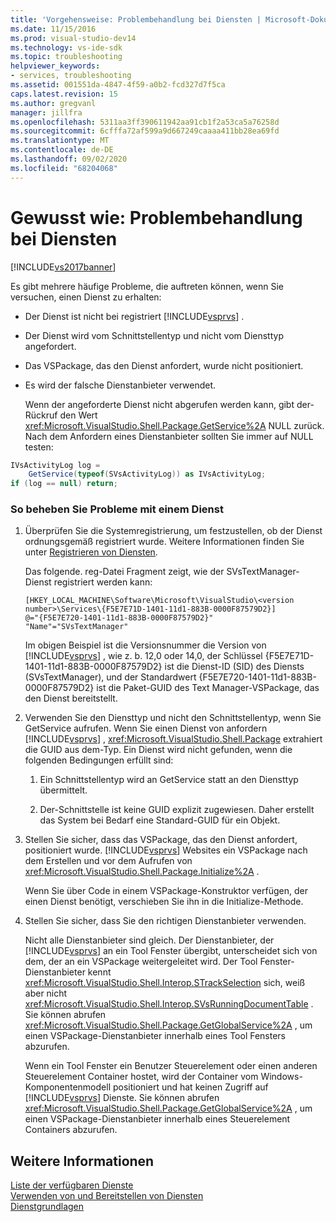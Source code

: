 ```yaml
---
title: 'Vorgehensweise: Problembehandlung bei Diensten | Microsoft-Dokumentation'
ms.date: 11/15/2016
ms.prod: visual-studio-dev14
ms.technology: vs-ide-sdk
ms.topic: troubleshooting
helpviewer_keywords:
- services, troubleshooting
ms.assetid: 001551da-4847-4f59-a0b2-fcd327d7f5ca
caps.latest.revision: 15
ms.author: gregvanl
manager: jillfra
ms.openlocfilehash: 5311aa3ff390611942aa91cb1f2a53ca5a76258d
ms.sourcegitcommit: 6cfffa72af599a9d667249caaaa411bb28ea69fd
ms.translationtype: MT
ms.contentlocale: de-DE
ms.lasthandoff: 09/02/2020
ms.locfileid: "68204068"
---
```

# <a name="how-to-troubleshoot-services"></a>Gewusst wie: Problembehandlung bei Diensten
[!INCLUDE[vs2017banner](../includes/vs2017banner.md)]

Es gibt mehrere häufige Probleme, die auftreten können, wenn Sie versuchen, einen Dienst zu erhalten:  
  
- Der Dienst ist nicht bei registriert [!INCLUDE[vsprvs](../includes/vsprvs-md.md)] .  
  
- Der Dienst wird vom Schnittstellentyp und nicht vom Diensttyp angefordert.  
  
- Das VSPackage, das den Dienst anfordert, wurde nicht positioniert.  
  
- Es wird der falsche Dienstanbieter verwendet.  
  
  Wenn der angeforderte Dienst nicht abgerufen werden kann, gibt der-Rückruf den Wert <xref:Microsoft.VisualStudio.Shell.Package.GetService%2A> NULL zurück. Nach dem Anfordern eines Dienstanbieter sollten Sie immer auf NULL testen:  
  
```csharp  
IVsActivityLog log =   
    GetService(typeof(SVsActivityLog)) as IVsActivityLog;  
if (log == null) return;  
```  
  
### <a name="to-troubleshoot-a-service"></a>So beheben Sie Probleme mit einem Dienst  
  
1. Überprüfen Sie die Systemregistrierung, um festzustellen, ob der Dienst ordnungsgemäß registriert wurde. Weitere Informationen finden Sie unter [Registrieren von Diensten](../misc/registering-services.md).  
  
     Das folgende. reg-Datei Fragment zeigt, wie der SVsTextManager-Dienst registriert werden kann:  
  
    ```  
    [HKEY_LOCAL_MACHINE\Software\Microsoft\VisualStudio\<version number>\Services\{F5E7E71D-1401-11d1-883B-0000F87579D2}]  
    @="{F5E7E720-1401-11d1-883B-0000F87579D2}"  
    "Name"="SVsTextManager"  
    ```  
  
     Im obigen Beispiel ist die Versionsnummer die Version von [!INCLUDE[vsprvs](../includes/vsprvs-md.md)] , wie z. b. 12,0 oder 14,0, der Schlüssel {F5E7E71D-1401-11d1-883B-0000F87579D2} ist die Dienst-ID (SID) des Diensts (SVsTextManager), und der Standardwert {F5E7E720-1401-11d1-883B-0000F87579D2} ist die Paket-GUID des Text Manager-VSPackage, das den Dienst bereitstellt.  
  
2. Verwenden Sie den Diensttyp und nicht den Schnittstellentyp, wenn Sie GetService aufrufen. Wenn Sie einen Dienst von anfordern [!INCLUDE[vsprvs](../includes/vsprvs-md.md)] , <xref:Microsoft.VisualStudio.Shell.Package> extrahiert die GUID aus dem-Typ. Ein Dienst wird nicht gefunden, wenn die folgenden Bedingungen erfüllt sind:  
  
    1. Ein Schnittstellentyp wird an GetService statt an den Diensttyp übermittelt.  
  
    2. Der-Schnittstelle ist keine GUID explizit zugewiesen. Daher erstellt das System bei Bedarf eine Standard-GUID für ein Objekt.  
  
3. Stellen Sie sicher, dass das VSPackage, das den Dienst anfordert, positioniert wurde. [!INCLUDE[vsprvs](../includes/vsprvs-md.md)] Websites ein VSPackage nach dem Erstellen und vor dem Aufrufen von <xref:Microsoft.VisualStudio.Shell.Package.Initialize%2A> .  
  
     Wenn Sie über Code in einem VSPackage-Konstruktor verfügen, der einen Dienst benötigt, verschieben Sie ihn in die Initialize-Methode.  
  
4. Stellen Sie sicher, dass Sie den richtigen Dienstanbieter verwenden.  
  
     Nicht alle Dienstanbieter sind gleich. Der Dienstanbieter, der [!INCLUDE[vsprvs](../includes/vsprvs-md.md)] an ein Tool Fenster übergibt, unterscheidet sich von dem, der an ein VSPackage weitergeleitet wird. Der Tool Fenster-Dienstanbieter kennt <xref:Microsoft.VisualStudio.Shell.Interop.STrackSelection> sich, weiß aber nicht <xref:Microsoft.VisualStudio.Shell.Interop.SVsRunningDocumentTable> . Sie können abrufen <xref:Microsoft.VisualStudio.Shell.Package.GetGlobalService%2A> , um einen VSPackage-Dienstanbieter innerhalb eines Tool Fensters abzurufen.  
  
     Wenn ein Tool Fenster ein Benutzer Steuerelement oder einen anderen Steuerelement Container hostet, wird der Container vom Windows-Komponentenmodell positioniert und hat keinen Zugriff auf [!INCLUDE[vsprvs](../includes/vsprvs-md.md)] Dienste. Sie können abrufen <xref:Microsoft.VisualStudio.Shell.Package.GetGlobalService%2A> , um einen VSPackage-Dienstanbieter innerhalb eines Steuerelement Containers abzurufen.  
  
## <a name="see-also"></a>Weitere Informationen  
 [Liste der verfügbaren Dienste](../extensibility/internals/list-of-available-services.md)   
 [Verwenden von und Bereitstellen von Diensten](../extensibility/using-and-providing-services.md)   
 [Dienstgrundlagen](../extensibility/internals/service-essentials.md)
